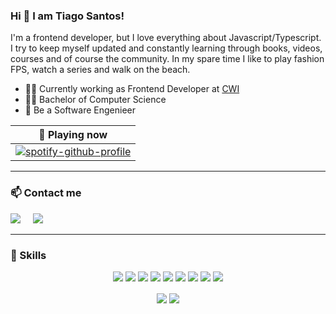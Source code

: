 <h3>Hi 👋 I am Tiago Santos!</h3>

I'm a frontend developer, but I love everything about Javascript/Typescript. I try to keep myself updated and constantly learning through books, videos, courses and of course the community. In my spare time I like to play fashion FPS, watch a series and walk on the beach.

- 👩‍💻 Currently working as Frontend Developer at <a href="https://cwi.com.br/" rel="nofollow"> CWI </a>
- 👨‍🎓 Bachelor of Computer Science
- 🎯 Be a Software Engenieer


| 🎵 Playing now                                                                                                               |
| ------------------------------------------------------------------------------------------------------------------------------ |
| [![spotify-github-profile](https://spotify-github-profile.vercel.app/api/view?uid=12142342238&cover_image=true&theme=compact)](https://spotify-github-profile.vercel.app/api/view?uid=12142342238&redirect=true) |



---

<h3 >📫 Contact me</h3>
<p>
  <a target="_blank"href="https://www.linkedin.com/in/tiago-behenck-dos-santos/"><img src="https://img.shields.io/badge/linkedin-%230077B5.svg?&style=for-the-badge&logo=linkedin&logoColor=white" /></a>&nbsp;&nbsp;&nbsp;&nbsp;
  <a href="mailto:tiago.behenck.santos@gmail.com?subject=Hello%20Ileri,%20From%20Github"><img src="https://img.shields.io/badge/gmail-%23D14836.svg?&style=for-the-badge&logo=gmail&logoColor=white" /></a>&nbsp;&nbsp;&nbsp;&nbsp;
</p>

---
<h3>🚀 Skills</h3>

<p align="center">
  <img src="https://img.shields.io/badge/html-%23E34F26.svg?&style=for-the-badge&logo=html5&logoColor=white"/>
  <img src="https://img.shields.io/badge/css-%231572B6.svg?&style=for-the-badge&logo=css3&logoColor=white"/>
  <img src="https://img.shields.io/badge/javascript%20-%23323330.svg?&style=for-the-badge&logo=javascript&logoColor=%23F7DF1E"/>
  <img src="https://img.shields.io/badge/typescript-%23007ACC.svg?&style=for-the-badge&logo=typescript&logoColor=white"/>
  <img src="https://img.shields.io/badge/react-%2335495e.svg?&style=for-the-badge&logo=react&logoColor=%2361DAFB"/>
  <img src="https://img.shields.io/badge/react_native%20-%2335495e.svg?&style=for-the-badge&logo=react&logoColor=%2361DAFB"/>
  <img src="https://img.shields.io/badge/node.js%20-%2343853D.svg?&style=for-the-badge&logo=node.js&logoColor=white"/>
  <img src="https://img.shields.io/badge/Next.js%20-black.svg?&style=for-the-badge&logo=NuxtJS&logoColor=white"/>
  <img src="https://img.shields.io/badge/git-%23F05033.svg?&style=for-the-badge&logo=git&logoColor=white"/>
</p>

<p align=center>  
  <img align=center src="https://github-readme-stats.vercel.app/api?username=TiagoBehenck&show_icons=true&hide=issues,contribs&theme=gotham&hide_border=true">
  <img align=center src="https://github-readme-stats.vercel.app/api/top-langs/?username=TiagoBehenck&layout=compact&hide=java&theme=gotham&hide_border=true">
</p>
